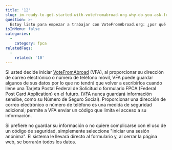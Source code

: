 ```yaml
---
title: '12'
slug: im-ready-to-get-started-with-votefromabroad-org-why-do-you-ask-for-my-email-address-or-mobile-phone-number-what-is-an-anonymous-session
question: >-
  Estoy listo para empezar a trabajar con VoteFromAbroad.org: ¿por qué me piden mi dirección de correo electrónico o mi número de teléfono móvil? ¿Qué es una sesión "anónima"?
isInMenu: false
categories:
  - 
    category: fpca
relatedFaqs:
  - 
    related: '10'
---
```

Si usted decide iniciar [VoteFromAbroad](/) (VFA), al proporcionar su dirección de correo electrónico o número de teléfono móvil, VFA puede guardar algunos de sus datos por lo que no tendrá que volver a escribirlos cuando llene una Tarjeta Postal Federal de Solicitud o formulario FPCA (Federal Post Card Application) en el futuro. (VFA nunca guardará información sensibe, como su Número de Seguro Social). Proporcionar una dirección de correo electrónico o número de teléfono es una medida de seguridad adicional; permite a VFA enviar un código que limita el acceso a su información.

Si prefiere no guardar su información o no quiere complicarse con el uso de un código de seguridad, simplemente seleccione "iniciar una sesión anónima". El sistema le llevará directo al formulario y, al cerrar la página web, se borrarán todos los datos.